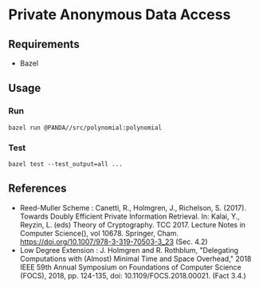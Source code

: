 # Private Anonymous Data Access

## Requirements

- Bazel

## Usage

### Run

```shell
bazel run @PANDA//src/polynomial:polynomial
```

### Test

```shell
bazel test --test_output=all ...
```

## References

- Reed-Muller Scheme : Canetti, R., Holmgren, J., Richelson, S. (2017). Towards Doubly Efficient Private Information Retrieval. In: Kalai, Y., Reyzin, L. (eds) Theory of Cryptography. TCC 2017. Lecture Notes in Computer Science(), vol 10678. Springer, Cham. https://doi.org/10.1007/978-3-319-70503-3_23 (Sec. 4.2)
- Low Degree Extension : J. Holmgren and R. Rothblum, "Delegating Computations with (Almost) Minimal Time and Space Overhead," 2018 IEEE 59th Annual Symposium on Foundations of Computer Science (FOCS), 2018, pp. 124-135, doi: 10.1109/FOCS.2018.00021. (Fact 3.4.)
